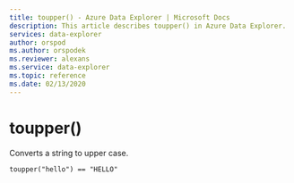 ```yaml
---
title: toupper() - Azure Data Explorer | Microsoft Docs
description: This article describes toupper() in Azure Data Explorer.
services: data-explorer
author: orspod
ms.author: orspodek
ms.reviewer: alexans
ms.service: data-explorer
ms.topic: reference
ms.date: 02/13/2020
---
```

# toupper()

Converts a string to upper case.

```apl
toupper("hello") == "HELLO"
```